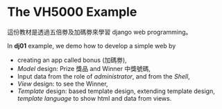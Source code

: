 # The VH5000 Example

這份教材是透過五倍劵及加碼劵來學習 django web programming。

In **dj01** example, we demo how to develop a simple web by
* creating an app called bonus (加碼劵),
* *Model* design: Prize 獎品 and Winner 中獎號碼,
* Input data from the role of *administrator*, and from the *Shell*,
* *View* design: to see the Winner,
* *Template* design: based template design, extending template design, *template language* to show html and data from views.